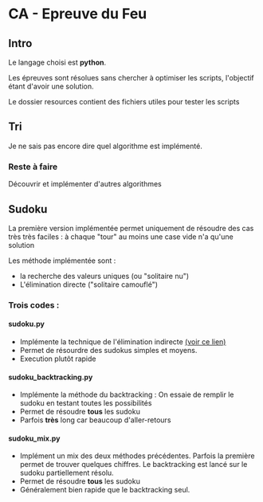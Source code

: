 # CA - Epreuve du Feu

## Intro
Le langage choisi est **python**.

Les épreuves sont résolues sans chercher à optimiser les scripts, l'objectif étant d'avoir une solution.

Le dossier resources contient des fichiers utiles pour tester les scripts

## Tri
Je ne sais pas encore dire quel algorithme est implémenté.
### Reste à faire
Découvrir et implémenter d'autres algorithmes

## Sudoku
La première version implémentée permet uniquement de résoudre des cas très très faciles : à chaque "tour" au moins 
une case vide n'a qu'une solution

Les méthode implémentée sont : 
- la recherche des valeurs uniques (ou "solitaire nu")
- L'élimination directe ("solitaire camouflé")


### Trois codes :
#### sudoku.py
- Implémente la technique de l'élimination indirecte [(voir ce lien)](https://fr.wikibooks.org/wiki/R%C3%A9solution_de_casse-t%C3%AAtes/R%C3%A9solution_du_sudoku)
- Permet de résourdre des sudokus simples et moyens.
- Execution plutôt rapide

#### sudoku_backtracking.py
- Implémente la méthode du backtracking : On essaie de remplir le sudoku en testant toutes les possibilités
- Permet de résoudre **tous** les sudoku
- Parfois **très** long car beaucoup d'aller-retours 


#### sudoku_mix.py
- Implément un mix des deux méthodes précédentes. Parfois la première permet de trouver quelques chiffres. Le backtracking est lancé sur le sudoku partiellement résolu.
- Permet de résoudre **tous** les sudoku
- Généralement bien rapide que le backtracking seul.